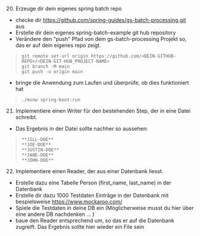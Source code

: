 20. Erzeuge dir dein eigenes spring batch repo
- checke dir https://github.com/spring-guides/gs-batch-processing.git aus
- Erstelle dir dein eigenes spring-batch-example git hub repository
- Verändere den "push" Pfad von dem gs-batch-processing Projekt so, das er auf dein eigenes repo zeigt.

>```console
>git remote set-url origin https://github.com/<DEIN-GITHUB-REPO>/<DEIN-GIT-HUB_PROJECT-NAME>
>git branch -M main
>git push -u origin main
>```
- bringe die Anwendung zum Laufen und überprüfe, ob dies funktioniert hat

>```console
>./mvnw spring-boot:run
>```

21. Implementiere einen Writer für den bestehenden Step, der in eine Datei schreibt. 
- Das Ergebnis in der Datei sollte nachher so aussehen:
>```mardown
>**JILL-DOE**
>**JOE-DOE**
>**JUSTIN-DOE**
>**JANE-DOE**
>**JOHN-DOE**
>```

22. Implementiere einen Reader, der aus einer Datenbank liesst.
- Erstelle dazu eine Tabelle Person (first_name, last_name) in der Datenbank 
- Erstelle dir dazu 1000 Testdaten Einträge in der Datenbank mit bespielsweise https://www.mockaroo.com/
- Spiele die Testdaten in deine DB ein (Möglicherweise musst du hier über eine andere DB nachdenken ... )
- baue den Reader entsprechend um, so das er auf die Datenbank zugreift. Das Ergebnis sollte hier wieder ein File sein
